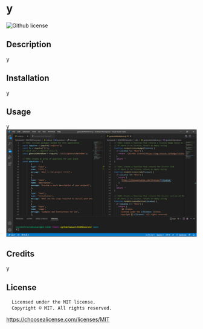 
  # y

  ![Github license](https://img.shields.io/badge/license-MIT-blueviolet.svg)

  ## Description
  y
  
  ## Installation
  y
  
  ## Usage
  y
  ![Demo Screenshot](./assets/images/code.png)

  ## Credits
  y
  
  ## License
      Licensed under the MIT license.
      Copyright ©️ MIT. All rights reserved. 
      
  https://choosealicense.com/licenses/MIT
  
